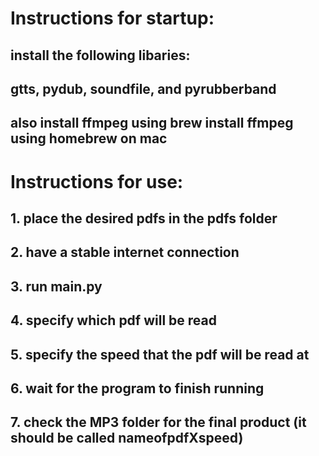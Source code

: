 # Instructions for startup:
## install the following libaries:
## gtts, pydub, soundfile, and pyrubberband
## also install ffmpeg using brew install ffmpeg using homebrew on mac

# Instructions for use:
## 1. place the desired pdfs in the pdfs folder
## 2. have a stable internet connection
## 3. run main.py
## 4. specify which pdf will be read
## 5. specify the speed that the pdf will be read at
## 6. wait for the program to finish running
## 7. check the MP3 folder for the final product (it should be called nameofpdfXspeed)
